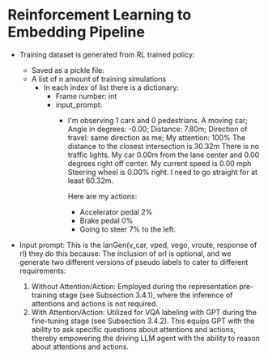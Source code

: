 # Reinforcement Learning to Embedding Pipeline
- Training dataset is generated from RL trained policy:
    - Saved as a pickle file:
    - A list of n amount of training simulations
        - In each index of list there is a dictionary:
            - Frame number: int
            - input_prompt:
                - I'm observing 1 cars and 0 pedestrians.
A moving car; Angle in degrees: -0.00; Distance: 7.80m; Direction of travel: same direction as me; My attention: 100%
The distance to the closest intersection is 30.32m
There is no traffic lights.
My car 0.00m from the lane center and 0.00 degrees right off center.
My current speed is 0.00 mph
Steering wheel is 0.00% right.
I need to go straight for at least 60.32m.

                    Here are my actions:

                    - Accelerator pedal 2%
                    - Brake pedal 0%
                    - Going to steer 7% to the left.


- Input prompt: This is the lanGen(v_car, vped, vego, vroute, response of rl) they do this because: The inclusion of orl is optional, and we generate two different versions of pseudo labels to cater
to different requirements: 
    1) Without Attention/Action: Employed during the representation pre-
    training stage (see Subsection 3.4.1), where the inference of attentions and actions is not required.
    2) With Attention/Action: Utilized for VQA labeling with GPT during the fine-tuning stage (see
    Subsection 3.4.2). This equips GPT with the ability to ask specific questions about attentions and
    actions, thereby empowering the driving LLM agent with the ability to reason about attentions and
    actions.